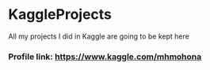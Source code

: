 # KaggleProjects
All my projects I did in Kaggle are going to be kept here

### Profile link: https://www.kaggle.com/mhmohona
